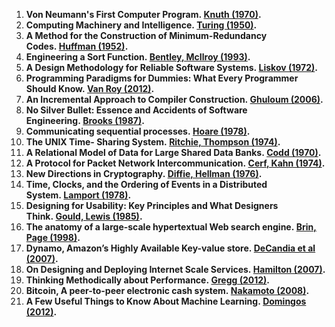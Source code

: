1. **Von Neumann's First Computer Program. [Knuth (1970)](https://dl.acm.org/doi/pdf/10.1145/356580.356581).**
2. **Computing Machinery and Intelligence. [Turing (1950)](https://www.csee.umbc.edu/courses/471/papers/turing.pdf).**
3. **A Method for the Construction of Minimum-Redundancy Codes. [Huffman (1952)](http://compression.ru/download/articles/huff/huffman_1952_minimum-redundancy-codes.pdf).**
4. **Engineering a Sort Function. [Bentley, McIlroy (1993)](https://cs.fit.edu/~pkc/classes/writing/samples/bentley93engineering.pdf).**
5. **A Design Methodology for Reliable Software Systems. [Liskov (1972)](https://dl.acm.org/doi/pdf/10.1145/1479992.1480018).**
6. **Programming Paradigms for Dummies: What Every Programmer Should Know. [Van Roy (2012)](https://webperso.info.ucl.ac.be/~pvr/VanRoyChapter.pdf).**
7. **An Incremental Approach to Compiler Construction. [Ghuloum (2006)](http://scheme2006.cs.uchicago.edu/11-ghuloum.pdf).**
8. **No Silver Bullet: Essence and Accidents of Software Engineering. [Brooks (1987)](http://worrydream.com/refs/Brooks-NoSilverBullet.pdf).**
9. **Communicating sequential processes. [Hoare (1978)](https://www.cs.cmu.edu/~crary/819-f09/Hoare78.pdf).**
10. **The UNIX Time- Sharing System. [Ritchie, Thompson (1974)](https://dsf.berkeley.edu/cs262/unix.pdf).**
11. **A Relational Model of Data for Large Shared Data Banks. [Codd (1970)](https://www.seas.upenn.edu/~zives/03f/cis550/codd.pdf).**
12. **A Protocol for Packet Network Intercommunication. [Cerf, Kahn (1974)](https://www.cs.princeton.edu/courses/archive/fall06/cos561/papers/cerf74.pdf).**
13. **New Directions in Cryptography. [Diffie, Hellman (1976)](https://ee.stanford.edu/~hellman/publications/24.pdf).**
14. **Time, Clocks, and the Ordering of Events in a Distributed System. [Lamport (1978)](https://lamport.azurewebsites.net/pubs/time-clocks.pdf).**
15. **Designing for Usability: Key Principles and What Designers Think. [Gould, Lewis (1985)](https://dl.acm.org/doi/pdf/10.1145/3166.3170).**
16. **The anatomy of a large-scale hypertextual Web search engine. [Brin, Page (1998)](https://storage.googleapis.com/gweb-research2023-media/pubtools/pdf/334.pdf).**
17. **Dynamo, Amazon’s Highly Available Key-value store. [DeCandia et al (2007)](https://www.allthingsdistributed.com/files/amazon-dynamo-sosp2007.pdf).**
18. **On Designing and Deploying Internet Scale Services. [Hamilton (2007)](https://s3.amazonaws.com/systemsandpapers/papers/hamilton.pdf).**
19. **Thinking Methodically about Performance. [Gregg (2012)](https://queue.acm.org/detail.cfm?id=2413037).**
20. **Bitcoin, A peer-to-peer electronic cash system. [Nakamoto (2008)](https://bitcoin.org/bitcoin.pdf).**
21. **A Few Useful Things to Know About Machine Learning. [Domingos (2012)](https://homes.cs.washington.edu/~pedrod/papers/cacm12.pdf).**